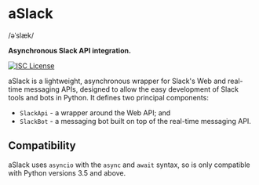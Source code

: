 # aSlack

/əˈslæk/

**Asynchronous Slack API integration.**

[![ISC License](https://img.shields.io/badge/license-ISC-blue.svg)][license]

aSlack is a lightweight, asynchronous wrapper for Slack's Web and real-time
messaging APIs, designed to allow the easy development of Slack tools and bots
in Python. It defines two principal components:

- `SlackApi` - a wrapper around the Web API; and
- `SlackBot` - a messaging bot built on top of the real-time messaging API.

## Compatibility

aSlack uses `asyncio` with the `async` and `await` syntax, so is only compatible
with Python versions 3.5 and above.

  [license]: LICENSE